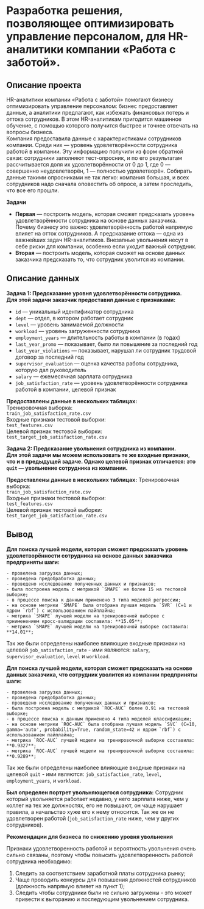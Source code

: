 # Разработка решения, позволяющее оптимизировать управление персоналом, для  HR-аналитики компании «Работа с заботой».

## Описание проекта
HR-аналитики компании «Работа с заботой» помогают бизнесу оптимизировать управление персоналом: бизнес предоставляет данные, а аналитики предлагают, как избежать финансовых потерь и оттока сотрудников. В этом HR-аналитикам пригодится машинное обучение, с помощью которого получится быстрее и точнее отвечать на вопросы бизнеса.  
Компания предоставила данные с характеристиками сотрудников компании. Среди них — уровень удовлетворённости сотрудника работой в компании. Эту информацию получили из форм обратной связи: сотрудники заполняют тест-опросник, и по его результатам рассчитывается доля их удовлетворённости от 0 до 1, где 0 — совершенно неудовлетворён, 1 — полностью удовлетворён.
Собирать данные такими опросниками не так легко: компания большая, и всех сотрудников надо сначала оповестить об опросе, а затем проследить, что все его прошли.   

**Задачи**
 - **Первая** — построить модель, которая сможет предсказать уровень удовлетворённости сотрудника на основе данных заказчика.
Почему бизнесу это важно: удовлетворённость работой напрямую влияет на отток сотрудников. А предсказание оттока — одна из важнейших задач HR-аналитиков. Внезапные увольнения несут в себе риски для компании, особенно если уходит важный сотрудник.    
 - **Вторая** — построить модель, которая сможет на основе данных заказчика предсказать то, что сотрудник уволится из компании.

## Описание данных

**Задача 1: Предсказание уровня удовлетворённости сотрудника.  
Для этой задачи заказчик предоставил данные с признаками:**
- `id` — уникальный идентификатор сотрудника
- `dept` — отдел, в котором работает сотрудник
- `level` — уровень занимаемой должности
- `workload` — уровень загруженности сотрудника
- `employment_years` — длительность работы в компании (в годах)
- `last_year_promo` — показывает, было ли повышение за последний год
- `last_year_violations` — показывает, нарушал ли сотрудник трудовой договор за последний год
- `supervisor_evaluation` — оценка качества работы сотрудника, которую дал руководитель
- `salary` — ежемесячная зарплата сотрудника
- `job_satisfaction_rate` — уровень удовлетворённости сотрудника работой в компании, целевой признак

**Предоставлены данные в нескольких таблицах:**  
 Тренировочная выборка:  
 `train_job_satisfaction_rate.csv`  
 Входные признаки тестовой выборки:  
 `test_features.csv`  
 Целевой признак тестовой выборки:  
 `test_target_job_satisfaction_rate.csv`  

**Задача 2: Предсказание увольнения сотрудника из компании.  
Для этой задачи мы можем использовать те же входные признаки, что и в предыдущей задаче. Однако целевой признак отличается: это `quit` — увольнение сотрудника из компании.**  

**Предоставлены данные в нескольких таблицах:** 
 Тренировочная выборка:  
 `train_job_satisfaction_rate.csv`  
 Входные признаки тестовой выборки:  
 `test_features.csv`  
 Целевой признак тестовой выборки:  
 `test_target_job_satisfaction_rate.csv`

 ## Вывод
**Для поиска лучшей модели, которая сможет предсказать уровень удовлетворённости сотрудника на основе данных заказчика предприняты шаги:**

    - провелена загрузка данных;
    - проведена предобработка данных;
    - проведено исследование полученных данных и признаков;
    - была построена модель с метрикой `SMAPE` не более 15 на тестовой выборке;
    - в процессе поиска к данным применено 3 типа моделей регрессии;
    - на основе метрики `SMAPE` была отобрана лучшая модель `SVR` (C=1 и ядром `rbf`) c использованием пайплайна;  
    - метрика `SMAPE` лучшей модели на тренировочной выборке с прнименением кросс-валидации составила: **15.05**;  
    - метрика `SMAPE` лучшей модели на тренировочной выборке составила: **14.01**;   
Так же были определены наиболее влияющие входные признаки на целевой `job_satisfaction_rate` - ими являются: `salary`, `supervisor_evaluation`, `level` и `workload`.

**Для поиска лучшей модели, которая сможет предсказать на основе данных заказчика, что сотрудник уволится из компании предприняты шаги:**

    - провелена загрузка данных;
    - проведена предобработка данных;
    - проведено исследование полученных данных и признаков;
    - была построена модель с метрикой `ROC-AUC` более 0.91 на тестовой выборке;
    - в процессе поиска к данным применено 4 типа моделей классификации;
    - на основе метрики `ROC-AUC` была отобрана лучшая модель `SVC` (C=10, gamma='auto', probability=True, random_state=42 и ядром `rbf`) c использованием пайплайна;  
    - метрика `ROC-AUC` лучшей модели на тренировочной выборке составила: **0.9327**;  
    - метрика `ROC-AUC` лучшей модели на тренировочной выборке составила: **0.9289**;   
Так же были определены наиболее влияющие входные признаки на целевой `quit` - ими являются: `job_satisfaction_rate`, `level`, `employment_years`, и `workload`.

**Был определен портрет увольняющегося сотрудника:**
Сотрудник который увольняется работает недавно, у него зарплата ниже, чем у коллег на тех же должностях, его не повышают, он чаще нарушает правила, а начальство хуже его к нему относится. Так же он не удовлетворен работой (`job_satisfaction_rate` ниже, чем у других сотрудников).

**Рекомендации для бизнеса по снижению уровня увольнения**

Признаки удовлетворенность работой и вероятность увольнения очень сильно связаны, поэтому чтобы повысить удовлетворенность работой сотрудника необходимо:
1. Следить за соответствием заработной платы сотрудника рынку;
2. Чаще проводить конкурсы для повышения должностей сотрудников (должность напрямую влияет на пункт 1);
3. Следить чтобы сотрудники были не сильно загружены - это может привести к выгоранию и последующим увольнением сотрудника.
